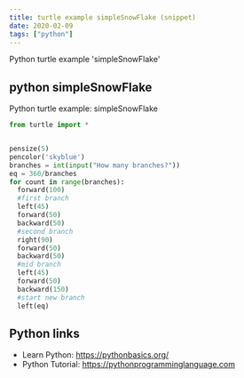 ```yaml
---
title: turtle example simpleSnowFlake (snippet)
date: 2020-02-09
tags: ["python"]
---
```

Python turtle example 'simpleSnowFlake'


## python simpleSnowFlake

Python turtle example: simpleSnowFlake

```python
from turtle import *


pensize(5)
pencolor('skyblue')
branches = int(input("How many branches?"))
eq = 360/branches
for count in range(branches):
  forward(100)
  #first branch
  left(45)
  forward(50)
  backward(50)
  #second branch
  right(90)
  forward(50)
  backward(50)
  #mid branch
  left(45)
  forward(50)
  backward(150)
  #start new branch
  left(eq)

```

## Python links

- Learn Python: https://pythonbasics.org/
- Python Tutorial: https://pythonprogramminglanguage.com
